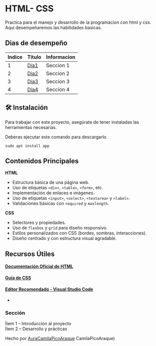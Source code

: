 
# HTML- CSS 

Practica para el manejo y desarrollo de la programacion con html y css.
Aqui desempeñaremos las habilidades basicas.

## Dias de desempeño

| Indice | Titulo  |Informacion|
|--|--|--|
| 1 | [Dia1](https://github.com/AuraCamilaPicoAraque/HTML_S1_PicoAura/tree/master/Dia1 )|Seccion 1|
| 2 | [Dia2](https://github.com/AuraCamilaPicoAraque/HTML_S1_PicoAura/tree/master/Dia2 ) |Seccion 2|
|3|[Dia3](https://github.com/AuraCamilaPicoAraque/HTML_S1_PicoAura/tree/master/Dia3 "Dia3")|Seccion 3|
|4| [Dia4](https://github.com/AuraCamilaPicoAraque/HTML_S1_PicoAura/tree/master/Dia4) | Seccion 4


## 🛠 Instalación

Para trabajar con este proyecto, asegúrate de tener instaladas las herramientas necesarias.


Deberas ejecutar este comando para descargarlo.

``sudo apt install app``


## Contenidos Principales

 **HTML**

-   Estructura básica de una página web.
-   Uso de etiquetas `<div>`, `<table>`, `<form>`, etc.
-   Implementación de enlaces e imágenes.
-  Uso de etiquetas `<input>`, `<select>`, `<textarea>` y `<label>`. 
- Validaciones básicas con `required` y `maxlength`.  

 **CSS**

-   Selectores y propiedades.
-   Uso de `flexbox` y `grid` para diseño responsivo.
-  Estilos personalizados con CSS (bordes, sombras, interacciones).  
-  Diseño centrado y con estructura visual agradable.  


## Recursos Útiles

####  [Documentación Oficial de HTML](https://developer.mozilla.org/es/docs/Web/HTML)  
####  [Guía de CSS](https://developer.mozilla.org/es/docs/Web/CSS)  
####  [Editor Recomendado - Visual Studio Code](https://code.visualstudio.com/)
- 
### Sección

 Ítem 1 – Introducción al proyecto  
 Ítem 2 – Desarrollo y prácticas



Hecho por  [AuraCamilaPicoAraque](https://github.com/AuraCamilaPicoAraque)
CamilaPicoAraque)

